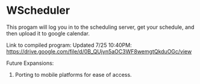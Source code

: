 # WScheduler

This progam will log you in to the scheduling server, get your schedule, and then upload it to google calendar.

Link to compiled program:
Updated 7/25 10:40PM: https://drive.google.com/file/d/0B_QUjyn5aOC3WF8wemgtQkduOGc/view

Future Expansions:

1) Porting to mobile platforms for ease of access.
